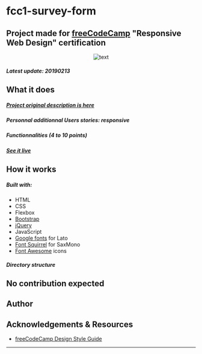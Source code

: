 # fcc1-survey-form

## Project made for [freeCodeCamp](https://www.freecodecamp.org/) "Responsive Web Design" certification


<p align="center"><img src="https://bigimage.png" alt="text")</p>


##### Latest update: 20190213

## What it does

##### [Project original description is here](https://learn.freecodecamp.org/responsive-web-design/responsive-web-design-projects/build-a-survey-form)

##### Personnal additionnal Users stories: responsive

##### Functionnalities (4 to 10 points)

##### [See it live](#)

## How it works

##### Built with:
* HTML
* CSS
* Flexbox
* [Bootstrap](https://getbootstrap.com/)
* [jQuery](#)
* JavaScript
* [Google fonts](https://fonts.google.com/) for Lato
* [Font Squirrel](https://www.fontsquirrel.com/) for SaxMono
* [Font Awesome](https://fontawesome.com/) icons

##### Directory structure

## No contribution expected

## Author

## Acknowledgements & Resources

* [freeCodeCamp Design Style Guide](https://design-style-guide.freecodecamp.org/)

---
